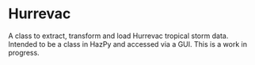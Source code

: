 # Hurrevac
A class to extract, transform and load Hurrevac tropical storm data. Intended to be a class in HazPy and accessed via a GUI.
This is a work in progress.
